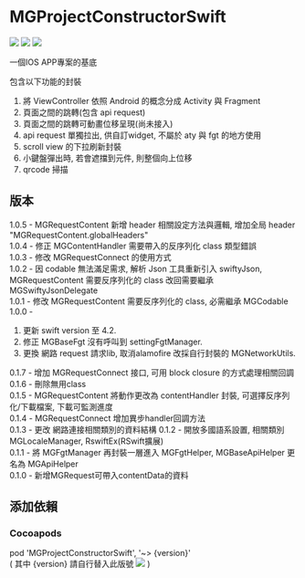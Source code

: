 # MGProjectConstructorSwift
![](https://img.shields.io/cocoapods/v/MGProjectConstructorSwift.svg?style=flat) 
![](https://img.shields.io/badge/platform-ios-lightgrey.svg) 
![](https://img.shields.io/badge/language-swift-orange.svg)  

一個IOS APP專案的基底  

包含以下功能的封裝  
1. 將 ViewController 依照 Android 的概念分成 Activity 與 Fragment
2. 頁面之間的跳轉(包含 api request)
3. 頁面之間的跳轉可動畫位移呈現(尚未接入)
4. api request 單獨拉出, 供自訂widget, 不屬於 aty 與 fgt 的地方使用
5. scroll view 的下拉刷新封裝
6. 小鍵盤彈出時, 若會遮擋到元件, 則整個向上位移
7. qrcode 掃描

## 版本
1.0.5 - MGRequestContent 新增 header 相關設定方法與邏輯, 增加全局 header "MGRequestContent.globalHeaders"  
1.0.4 - 修正 MGContentHandler 需要帶入的反序列化 class 類型錯誤  
1.0.3 - 修改 MGRequestConnect 的使用方式  
1.0.2 - 因 codable 無法滿足需求, 解析 Json 工具重新引入 swiftyJson, MGRequestContent 需要反序列化的 class 改回需要繼承 MGSwiftyJsonDelegate  
1.0.1 - 修改 MGRequestContent 需要反序列化的 class, 必需繼承 MGCodable  
1.0.0 -   
1. 更新 swift version 至 4.2.  
2. 修正 MGBaseFgt 沒有呼叫到 settingFgtManager.  
3. 更換 網路 request 請求lib, 取消alamofire 改採自行封裝的 MGNetworkUtils.  

0.1.7 - 增加 MGRequestConnect 接口, 可用 block closure 的方式處理相關回調  
0.1.6 - 刪除無用class  
0.1.5 - MGRequestContent 將動作更改為 contentHandler 封裝, 可選擇反序列化/下載檔案, 下載可監測進度  
0.1.4 - MGRequestConnect 增加異步handler回調方法  
0.1.3 - 更改 網路連接相關類別的資料結構
0.1.2 - 開放多國語系設置, 相關類別 MGLocaleManager, RswiftEx(RSwift擴展)  
0.1.1 - 將 MGFgtManager 再封裝一層進入 MGFgtHelper, MGBaseApiHelper 更名為 MGApiHelper  
0.1.0 - 新增MGRequest可帶入contentData的資料

## 添加依賴

### Cocoapods
pod 'MGProjectConstructorSwift', '~> {version}'  
( 其中 {version} 請自行替入此版號 ![](https://img.shields.io/cocoapods/v/MGProjectConstructorSwift.svg?style=flat) )
